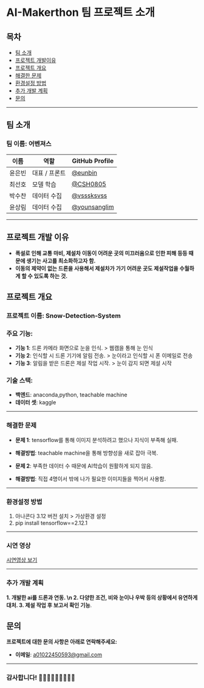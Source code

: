 # AI-Makerthon 팀 프로젝트 소개

## 목차
- [팀 소개](#팀-소개)
- [프로젝트 개발이유](#프로젝트-개발이유)
- [프로젝트 개요](#프로젝트-개요)
- [해결한 문제](#해결한-문제)
- [환경설정 방법](#환경설정-방법)
- [추가 개발 계획](#추가-개발-계획)
- [문의](#문의)

---
## 팀 소개

### 팀 이름: **어벤져스**

| 이름          | 역할           | GitHub Profile                                          |
|--------------|----------------|----------------------------------------------------------|
| 윤은빈        | 대표 / 프론트 | [@eunbin](https://github.com/eunbin0116/eunbin)            |
| 최선호        | 모델 학습   | [@CSH0805](https://github.com/CSH0805)                       |
| 박수찬        | 데이터 수집     | [@vsssksvss](https://github.com/vsssksvss/vsssksvss)     |
| 윤상림        | 데이터 수집  | [@younsanglim](https://github.com/younsanglim)              |

---
## 프로젝트 개발 이유

- **폭설로 인해 교통 마비, 제설차 이동이 어려운 곳의 미끄러움으로 인한 피해 등등 때문에 생기는 사고를 최소화하고자 함.**
- **이동의 제약이 없는 드론을 사용해서 제설차가 가기 어려운 곳도 제설작업을 수월하게 할 수 있도록 하는 것.**

## 프로젝트 개요

### 프로젝트 이름: **Snow-Detection-System**

### 주요 기능:
- **기능 1**: 드론 카메라 화면으로 눈을 인식. > 웹캠을 통해 눈 인식
- **기능 2**: 인식할 시 드론 기기에 알림 전송. > 눈이라고 인식할 시 폰 이메일로 전송
- **기능 3**: 알림을 받은 드론은 제설 작업 시작. > 눈이 감지 되면 제설 시작

### 기술 스택:
- **백엔드**: anaconda,python, teachable machine
- **데이터 셋**: kaggle

---
### 해결한 문제
- **문제 1**: tensorflow를 통해 이미지 분석하려고 했으나 지식이 부족해 실패.
-    **해결방법**: teachable machine을 통해 방향성을 새로 잡아 극복.

   
- **문제 2**: 부족한 데이터 수 때문에 AI학습이 원활하게 되지 않음.
-    **해결방법**: 직접 4명이서 밖에 나가 필요한 이미지들을 찍어서 사용함. 

---
### 환경설정 방법
1. 아나콘다 3.12 버전 설치 > 가상환경 설정
2. pip install tensorflow==2.12.1


---

### 시연 영상
[시연영상 보기](https://youtu.be/CcKwUKkrSyI?si=MdUiS20-Vsq3Ww56)

---
### 추가 개발 계획

**1. 개발한 ai를 드론과 연동. \n
2. 다양한 조건, 비와 눈이나 우박 등의 상황에서 유연하게 대처.
3. 제설 작업 후 보고서 확인 기능**.

## 문의

**프로젝트에 대한 문의 사항은 아래로 연락해주세요:**

- **이메일**: a01022450593@gmail.com

---

### 감사합니다! 👨🏻🧒🏻👧🏻👩🏻‍🦰
